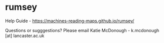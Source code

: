 # rumsey

Help Guide - https://machines-reading-maps.github.io/rumsey/ 

Questions or sugggestions? Please email Katie McDonough - k.mcdonough [at] lancaster.ac.uk

